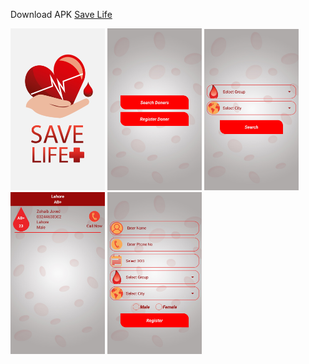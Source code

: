 
Download APK
[Save Life](https://github.com/Zohaib-Javed/Save-Life/blob/master/SaveLife.apk)


<img src="https://github.com/Zohaib-Javed/Save-Life/blob/master/ScreenImages/20200610_030329.png" width="30%">
<img src="https://github.com/Zohaib-Javed/Save-Life/blob/master/ScreenImages/Screenshot_20200610-030130.jpg" width="30%">
<img src="https://github.com/Zohaib-Javed/Save-Life/blob/master/ScreenImages/Screenshot_20200610-030142.jpg" width="30%">
<img src="https://github.com/Zohaib-Javed/Save-Life/blob/master/ScreenImages/Screenshot_20200610-030220.jpg" width="30%">
<img src="https://github.com/Zohaib-Javed/Save-Life/blob/master/ScreenImages/Screenshot_20200610-030249.jpg" width="30%">
